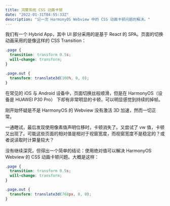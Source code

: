 ```yaml
---
title: 鸿蒙系统 CSS 动画卡顿
date: "2022-01-31T04:55:33Z"
description: "记一次 HarmonyOS Webview 中的 CSS 动画卡顿问题的解决。"
---
```


我们有一个 Hybrid App，其中 UI 部分采用的是基于 React 的 SPA。页面的切换动画采用的是像这样的 CSS Transition：

```css
.page {
  transition: transform 0.5s;
  will-change: transform;
}

.page.out {
  transform: translate3d(100%, 0, 0);
}
```

在常见的 iOS 与 Android 设备中，页面切换丝般顺滑，但是在 HarmonyOS（设备是 HUAWEI P30 Pro） 下却有非常明显的卡顿，可以明显感觉到持续的掉帧。

刚开始怀疑是不是 HarmonyOS 的 Webview 没有激活 3D 加速，然而一切正常。

一通瞎试，最后发现使用像素值声明位移时，卡顿消失了。又尝试了 vw 值，卡顿又出现了。可能这些页面的相对值是相对于视窗宽度，而视窗宽度不是稳定的？或者说读取时计算量较大？

没有继续深究，但得出一个简单的结论：使用绝对值可以解决 HarmonyOS Webview 的 CSS 动画卡顿问题。大概是这样：

```css
.page {
  transition: transform 0.5s;
  will-change: transform;
}

.page.out {
  transform: translate3d(768px, 0, 0);
}
```
